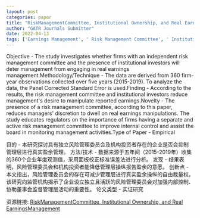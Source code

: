 ```yaml
---
layout: post
categories: paper
title: "RiskManagementCommittee, Institutional Ownership, and Real EarningsManagement"
author: "GATR Journals Submitter"
date: 2022-04-13
tags: ['Earnings Management', ' Risk Management Committee', ' Institutional', ' Nigeria']
---
```


Objective - The study investigates whether firms with an independent risk management committee and the presence of institutional investors will deter management from engaging in real earnings management.Methodology/Technique - The data are derived from 360 firm-year observations collected over five years (2015-2019). To analyze the data, the Panel Corrected Standard Error is used.Finding - According to the results, the risk management committee and institutional investors reduce management's desire to manipulate reported earnings.Novelty - The presence of a risk management committee, according to this paper, reduces managers' discretion to dwell on real earnings manipulations. The study educates regulators on the importance of firms having a separate and active risk management committee to improve internal control and assist the board in monitoring management activities.Type of Paper - Empirical

目的 - 本研究探讨具有独立风险管理委员会及机构投资者存在的企业是否会抑制管理层进行真实盈余管理。  方法/技术 - 数据来源于五年间（2015-2019年）收集的360个企业年度观测值，采用面板校正标准误差法进行分析。  发现 - 结果表明，风险管理委员会和机构投资者能降低管理层操纵报告盈余的意愿。  创新点 - 本文指出，风险管理委员会的存在可减少管理层进行真实盈余操纵的自由裁量权。该研究向监管机构揭示了企业设立独立且活跃的风险管理委员会对加强内部控制、协助董事会监督管理层活动的重要性。  论文类型 - 实证研究

资源链接: [RiskManagementCommittee, Institutional Ownership, and Real EarningsManagement](https://papers.ssrn.com/sol3/papers.cfm?abstract_id=4071824)
